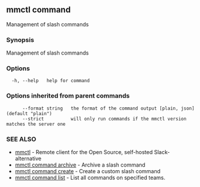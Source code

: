 ## mmctl command

Management of slash commands

### Synopsis

Management of slash commands

### Options

```
  -h, --help   help for command
```

### Options inherited from parent commands

```
      --format string   the format of the command output [plain, json] (default "plain")
      --strict          will only run commands if the mmctl version matches the server one
```

### SEE ALSO

* [mmctl](mmctl.md)	 - Remote client for the Open Source, self-hosted Slack-alternative
* [mmctl command archive](mmctl_command_archive.md)	 - Archive a slash command
* [mmctl command create](mmctl_command_create.md)	 - Create a custom slash command
* [mmctl command list](mmctl_command_list.md)	 - List all commands on specified teams.

